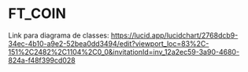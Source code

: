 # FT_COIN 

Link para diagrama de classes: https://lucid.app/lucidchart/2768dcb9-34ec-4b10-a9e2-52bea0dd3494/edit?viewport_loc=83%2C-151%2C2482%2C1104%2C0_0&invitationId=inv_12a2ec59-3a90-4680-824a-f48f399cd028


